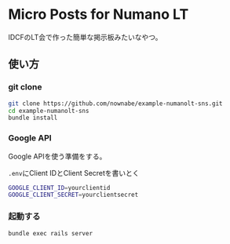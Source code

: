 Micro Posts for Numano LT
==========================

IDCFのLT会で作った簡単な掲示板みたいなやつ。

## 使い方
### git clone
```bash
git clone https://github.com/nownabe/example-numanolt-sns.git
cd example-numanolt-sns
bundle install
```

### Google API
Google APIを使う準備をする。

`.env`にClient IDとClient Secretを書いとく

```bash
GOOGLE_CLIENT_ID=yourclientid
GOOGLE_CLIENT_SECRET=yourclientsecret
```

### 起動する

```bash
bundle exec rails server
```
